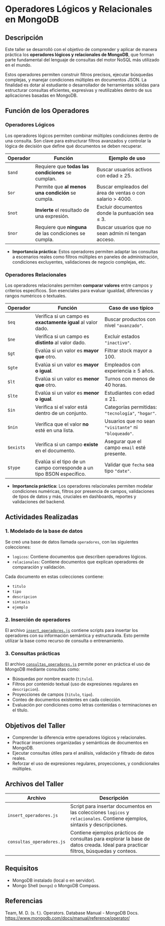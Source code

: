 # Operadores Lógicos y Relacionales en MongoDB

## Descripción

Este taller se desarrolló con el objetivo de comprender y aplicar de manera práctica los **operadores lógicos y relacionales de MongoDB**, que forman parte fundamental del lenguaje de consultas del motor NoSQL más utilizado en el mundo.

Estos operadores permiten construir filtros precisos, ejecutar búsquedas complejas, y manejar condiciones múltiples en documentos JSON. La finalidad es dotar al estudiante o desarrollador de herramientas sólidas para estructurar consultas eficientes, expresivas y reutilizables dentro de sus aplicaciones basadas en MongoDB.

## Función de los Operadores 

### Operadores Lógicos

Los operadores lógicos permiten combinar múltiples condiciones dentro de una consulta. Son clave para estructurar filtros avanzados y controlar la lógica de decisión que define qué documentos se deben recuperar.


| Operador |                         Función                        |                      Ejemplo de uso                        |
|----------|--------------------------------------------------------|------------------------------------------------------------|
|  `$and`  |    Requiere que **todas las condiciones** se cumplan.  |          Buscar usuarios activos con edad ≥ 25.            |
|  `$or`   |    Permite que **al menos una condición** se cumpla.   |  Buscar empleados del área de ventas o con salario > 4000. |
|  `$not`  |       **Invierte** el resultado de una expresión.      |      Excluir documentos donde la puntuación sea ≤ 3.       |
|  `$nor`  | Requiere que **ninguna** de las condiciones se cumpla. |    Buscar usuarios que no sean admin ni tengan acceso.     |


- **Importancia práctica:** Estos operadores permiten adaptar las consultas a escenarios reales como filtros múltiples en paneles de administración, condiciones excluyentes, validaciones de negocio complejas, etc.

### Operadores Relacionales

Los operadores relacionales permiten **comparar valores** entre campos y criterios específicos. Son esenciales para evaluar igualdad, diferencias y rangos numéricos o textuales.


| Operador |                                Función                               |                  Caso de uso típico                   |
|----------|----------------------------------------------------------------------|-------------------------------------------------------|
|   `$eq`  |     Verifica si un campo es **exactamente igual** al valor dado.     |         Buscar productos con nivel `"avanzado"`.      |
|   `$ne`  |         Verifica si un campo es **distinto** al valor dado.          |            Excluir estados `"inactivo"`.              |
|   `$gt`  |              Evalúa si un valor es **mayor que** otro.               |             Filtrar stock mayor a 100.                |
|  `$gte`  |              Evalúa si un valor es **mayor o igual**.                |            Empleados con experiencia ≥ 5 años.        |
|   `$lt`  |              Evalúa si un valor es **menor que** otro.               |             Turnos con menos de 40 horas.             |
|  `$lte`  |              Evalúa si un valor es **menor o igual**.                |               Estudiantes con edad ≤ 21.              |
|   `$in`  |         Verifica si el valor está dentro de un conjunto.             |    Categorías permitidas: `"tecnología"`, `"hogar"`.  |
|  `$nin`  |         Verifica que el valor **no** esté en una lista.              |  Usuarios que no sean `"visitante"` ni `"bloqueado"`. |
| `$exists`|         Verifica si un campo **existe** en el documento.             |    Asegurar que el campo `email` esté presente.       |
|  `$type` | Evalúa si el tipo de un campo corresponde a un tipo BSON específico. |         Validar que `fecha` sea tipo `"date"`.        |


- **Importancia práctica:** Los operadores relacionales permiten modelar condiciones numéricas, filtros por presencia de campos, validaciones de tipos de datos y más, cruciales en dashboards, reportes y validaciones del backend.

## Actividades Realizadas

### 1. Modelado de la base de datos

Se creó una base de datos llamada `operadores`, con las siguientes colecciones:

- `logicos`: Contiene documentos que describen operadores lógicos.
- `relacionales`: Contiene documentos que explican operadores de comparación y validación.

Cada documento en estas colecciones contiene:
- `titulo`
- `tipo`
- `descripcion`
- `sintaxis`
- `ejemplo`

### 2. Inserción de operadores

El archivo [`insert_operadores.js`](insert_operadores.js) contiene scripts para insertar los operadores con su información semántica y estructurada. Esto permite utilizar la base como recurso de consulta o entrenamiento.

### 3. Consultas prácticas

El archivo [`consultas_operadores.js`](consultas_operadores.js) permite poner en práctica el uso de MongoDB mediante consultas como:

- Búsquedas por nombre exacto (`titulo`).
- Filtros por contenido textual (uso de expresiones regulares en `descripcion`).
- Proyecciones de campos (`titulo`, `tipo`).
- Conteo de documentos existentes en cada colección.
- Evaluación por condiciones como letras contenidas o terminaciones en el título.

## Objetivos del Taller

- Comprender la diferencia entre operadores lógicos y relacionales.
- Practicar inserciones organizadas y semánticas de documentos en MongoDB.
- Ejecutar consultas útiles para el análisis, validación y filtrado de datos reales.
- Reforzar el uso de expresiones regulares, proyecciones, y condicionales múltiples.

## Archivos del Taller


|           Archivo         |                                                           Descripción                                                              |
|---------------------------|------------------------------------------------------------------------------------------------------------------------------------|
|   `insert_operadores.js`  |     Script para insertar documentos en las colecciones `logicos` y `relacionales`. Contiene ejemplos, sintaxis y descripciones.    |
| `consultas_operadores.js` | Contiene ejemplos prácticos de consultas para explorar la base de datos creada. Ideal para practicar filtros, búsquedas y conteos. |


## Requisitos

- MongoDB instalado (local o en servidor).
- Mongo Shell (`mongo`) o MongoDB Compass.

## Referencias
Team, M. D. (s. f.). Operators. Database Manual - MongoDB Docs. https://www.mongodb.com/docs/manual/reference/operator/


